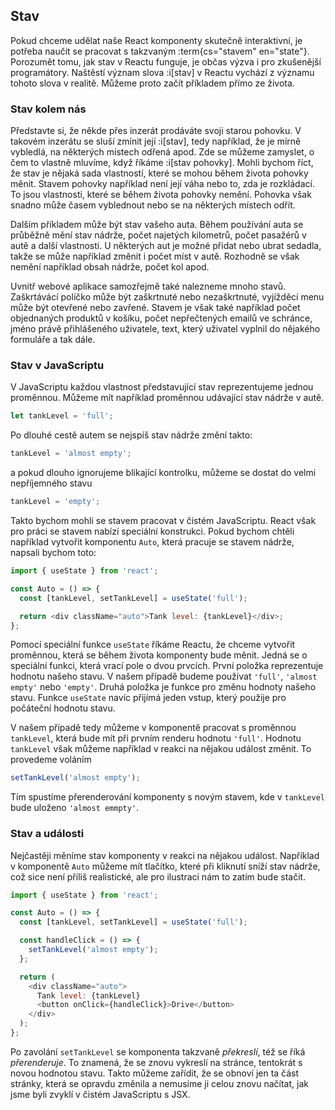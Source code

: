## Stav

Pokud chceme udělat naše React komponenty skutečně interaktivní, je potřeba naučit se pracovat s takzvaným :term{cs="stavem" en="state"}. Porozumět tomu, jak stav v Reactu funguje, je občas výzva i pro zkušenější programátory. Naštěstí význam slova :i[stav] v Reactu vychází z významu tohoto slova v realitě. Můžeme proto začít příkladem přímo ze života.

### Stav kolem nás

Představte si, že někde přes inzerát prodáváte svoji starou pohovku. V takovém inzerátu se sluší zmínit její :i[stav], tedy například, že je mírně vybledlá, na některých místech odřená apod. Zde se můžeme zamyslet, o čem to vlastně mluvíme, když říkáme :i[stav pohovky]. Mohli bychom říct, že stav je nějaká sada vlastností, které se mohou během života pohovky měnit. Stavem pohovky například není její váha nebo to, zda je rozkládací. To jsou vlastnosti, které se během života pohovky nemění. Pohovka však snadno může časem vyblednout nebo se na některých místech odřít.

Dalším příkladem může být stav vašeho auta. Během používání auta se průběžně mění stav nádrže, počet najetých kilometrů, počet pasažérů v autě a další vlastnosti. U některých aut je možné přidat nebo ubrat sedadla, takže se může například změnit i počet míst v autě. Rozhodně se však nemění například obsah nádrže, počet kol apod.

Uvnitř webové aplikace samozřejmě také nalezneme mnoho stavů. Zaškrtávácí políčko může být zaškrtnuté nebo nezaškrtnuté, vyjížděcí menu může být otevřené nebo zavřené. Stavem je však také například počet objednaných produktů v košíku, počet nepřečtených emailů ve schránce, jméno právě přihlášeného uživatele, text, který uživatel vyplnil do nějakého formuláře a tak dále.

### Stav v JavaScriptu

V JavaScriptu každou vlastnost představující stav reprezentujeme jednou proměnnou. Můžeme mít například proměnnou udávající stav nádrže v autě.

```js
let tankLevel = 'full';
```

Po dlouhé cestě autem se nejspíš stav nádrže změní takto:

```js
tankLevel = 'almost empty';
```

a pokud dlouho ignorujeme blikající kontrolku, můžeme se dostat do velmi nepříjemného stavu

```js
tankLevel = 'empty';
```

Takto bychom mohli se stavem pracovat v čistém JavaScriptu. React však pro práci se stavem nabízí speciální konstrukci. Pokud bychom chtěli například vytvořit komponentu `Auto`, která pracuje se stavem nádrže, napsali bychom toto:

```js
import { useState } from 'react';

const Auto = () => {
  const [tankLevel, setTankLevel] = useState('full');

  return <div className="auto">Tank level: {tankLevel}</div>;
};
```

Pomocí speciální funkce `useState` říkáme Reactu, že chceme vytvořit proměnnou, která se během života komponenty bude měnit. Jedná se o speciální funkci, která vrací pole o dvou prvcích. První položka reprezentuje hodnotu našeho stavu. V našem případě budeme používat `'full'`, `'almost empty'` nebo `'empty'`. Druhá položka je funkce pro změnu hodnoty našeho stavu. Funkce `useState` navíc přijímá jeden vstup, který použije pro počáteční hodnotu stavu.

V našem případě tedy můžeme v komponentě pracovat s proměnnou `tankLevel`, která bude mít při prvním renderu hodnotu `'full'`. Hodnotu `tankLevel` však můžeme například v reakci na nějakou událost změnit. To provedeme voláním

```js
setTankLevel('almost empty');
```

Tím spustíme přerenderování komponenty s novým stavem, kde v `tankLevel` bude uloženo `'almost emmpty'`.

### Stav a události

Nejčastěji měníme stav komponenty v reakci na nějakou událost. Například v komponentě `Auto` můžeme mít tlačítko, které při kliknutí sníží stav nádrže, což sice není příliš realistické, ale pro ilustraci nám to zatím bude stačit.

```js
import { useState } from 'react';

const Auto = () => {
  const [tankLevel, setTankLevel] = useState('full');

  const handleClick = () => {
    setTankLevel('almost empty');
  };

  return (
    <div className="auto">
      Tank level: {tankLevel}
      <button onClick={handleClick}>Drive</button>
    </div>
  );
};
```

Po zavolání `setTankLevel` se komponenta takzvaně _překreslí_, též se říká _přerenderuje_. To znamená, že se znovu vykreslí na stránce, tentokrát s novou hodnotou stavu. Takto můžeme zařídit, že se obnoví jen ta část stránky, která se opravdu změnila a nemusíme ji celou znovu načítat, jak jsme byli zvyklí v čistém JavaScriptu s JSX.
